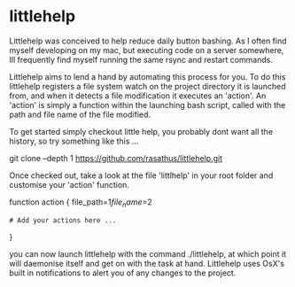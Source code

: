 littlehelp
==========

Littlehelp was conceived to help reduce daily button bashing.  As I often find myself developing on my mac, but executing code on a server somewhere, Ill frequently find myself running the same rsync and restart commands.

Littlehelp aims to lend a hand by automating this process for you.  To do this littlehelp registers a file system watch on the project directory it is launched from, and when it detects a file modification it executes an 'action'.  An 'action' is simply a function within the launching bash script, called with the path and file name of the file modified.

To get started simply checkout little help, you probably dont want all the history, so try something like this ...

git clone –depth 1 https://github.com/rasathus/littlehelp.git

Once checked out, take a look at the file 'littlhelp' in your root folder and customise your 'action' function. 

function action {
    file_path=$1
    file_name=$2

    # Add your actions here ...
}

you can now launch littlehelp with the command ./littlehelp, at which point it will daemonise itself and get on with the task at hand.  Littlehelp uses OsX's built in notifications to alert you of any changes to the project.
